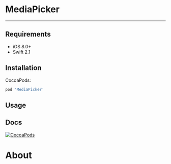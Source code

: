 # MediaPicker

----

## Requirements

- iOS 8.0+
- Swift 2.1

## Installation

CocoaPods:

~~~ruby
pod 'MediaPicker'
~~~

## Usage



## Docs

[![CocoaPods](https://img.shields.io/cocoapods/metrics/doc-percent/MediaPicker.svg)](https://rawgit.com/Talnts/TalntsApp/media-picker-ios/docs/index.html)

# About
